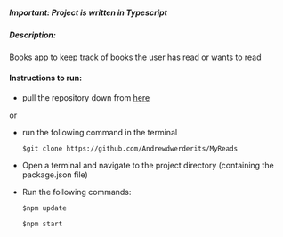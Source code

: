 ##### Important: Project is written in Typescript

##### Description:
Books app to keep track of books the user has read or wants to read


#### Instructions to run:

* pull the repository down from [here](https://github.com/Andrewdwerderits/MyReads)

 or
* run the following command in the terminal

	```$git clone https://github.com/Andrewdwerderits/MyReads ```

* Open a terminal and navigate to the project directory (containing the package.json file)

* Run the following commands:

	```$npm update```

	```$npm start```